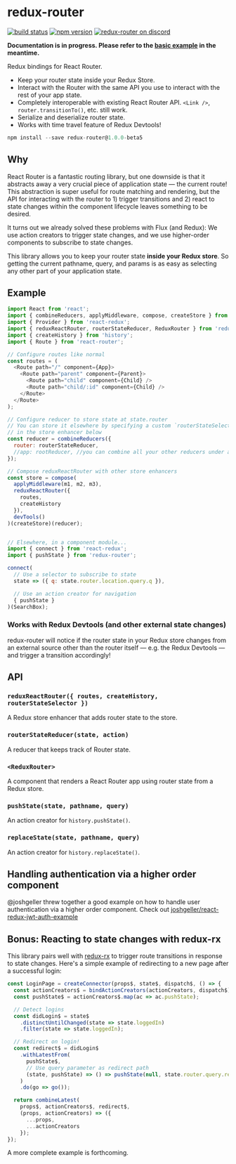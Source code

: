 redux-router
============

[![build status](https://img.shields.io/travis/rackt/redux-router/master.svg?style=flat-square)](https://travis-ci.org/rackt/redux-router)
[![npm version](https://img.shields.io/npm/v/redux-router.svg?style=flat-square)](https://www.npmjs.com/package/redux-router)
[![redux-router on discord](https://img.shields.io/badge/discord-redux--router@reactiflux-738bd7.svg?style=flat-square)](https://discord.gg/0ZcbPKXt5bVkq8Eo)

**Documentation is in progress. Please refer to the [basic example](https://github.com/rackt/redux-router/tree/master/examples/basic) in the meantime.**

Redux bindings for React Router.

- Keep your router state inside your Redux Store.
- Interact with the Router with the same API you use to interact with the rest of your app state.
- Completely interoperable with existing React Router API. `<Link />`, `router.transitionTo()`, etc. still work.
- Serialize and deserialize router state.
- Works with time travel feature of Redux Devtools!

```js
npm install --save redux-router@1.0.0-beta5
```

## Why

React Router is a fantastic routing library, but one downside is that it abstracts away a very crucial piece of application state — the current route! This abstraction is super useful for route matching and rendering, but the API for interacting with the router to 1) trigger transitions and 2) react to state changes within the component lifecycle leaves something to be desired.

It turns out we already solved these problems with Flux (and Redux): We use action creators to trigger state changes, and we use higher-order components to subscribe to state changes.

This library allows you to keep your router state **inside your Redux store**. So getting the current pathname, query, and params is as easy as selecting any other part of your application state.

## Example

```js
import React from 'react';
import { combineReducers, applyMiddleware, compose, createStore } from 'redux';
import { Provider } from 'react-redux';
import { reduxReactRouter, routerStateReducer, ReduxRouter } from 'redux-router';
import { createHistory } from 'history';
import { Route } from 'react-router';

// Configure routes like normal
const routes = (
  <Route path="/" component={App}>
    <Route path="parent" component={Parent}>
      <Route path="child" component={Child} />
      <Route path="child/:id" component={Child} />
    </Route>
  </Route>
);

// Configure reducer to store state at state.router
// You can store it elsewhere by specifying a custom `routerStateSelector`
// in the store enhancer below
const reducer = combineReducers({
  router: routerStateReducer,
  //app: rootReducer, //you can combine all your other reducers under a single namespace like so
});

// Compose reduxReactRouter with other store enhancers
const store = compose(
  applyMiddleware(m1, m2, m3),
  reduxReactRouter({
    routes,
    createHistory
  }),
  devTools()
)(createStore)(reducer);


// Elsewhere, in a component module...
import { connect } from 'react-redux';
import { pushState } from 'redux-router';

connect(
  // Use a selector to subscribe to state
  state => ({ q: state.router.location.query.q }),

  // Use an action creator for navigation
  { pushState }
)(SearchBox);
```

### Works with Redux Devtools (and other external state changes)

redux-router will notice if the router state in your Redux store changes from an external source other than the router itself — e.g. the Redux Devtools — and trigger a transition accordingly!

## API

### `reduxReactRouter({ routes, createHistory, routerStateSelector })`

A Redux store enhancer that adds router state to the store.

### `routerStateReducer(state, action)`

A reducer that keeps track of Router state.

### `<ReduxRouter>`

A component that renders a React Router app using router state from a Redux store.

### `pushState(state, pathname, query)`

An action creator for `history.pushState()`.

### `replaceState(state, pathname, query)`

An action creator for `history.replaceState()`.

## Handling authentication via a higher order component

@joshgeller threw together a good example on how to handle user authentication via a higher order component. Check out [joshgeller/react-redux-jwt-auth-example](https://github.com/joshgeller/react-redux-jwt-auth-example)

## Bonus: Reacting to state changes with redux-rx

This library pairs well with [redux-rx](https://github.com/acdlite/redux-rx) to trigger route transitions in response to state changes. Here's a simple example of redirecting to a new page after a successful login:

```js
const LoginPage = createConnector(props$, state$, dispatch$, () => {
  const actionCreators$ = bindActionCreators(actionCreators, dispatch$);
  const pushState$ = actionCreators$.map(ac => ac.pushState);

  // Detect logins
  const didLogin$ = state$
    .distinctUntilChanged(state => state.loggedIn)
    .filter(state => state.loggedIn);

  // Redirect on login!
  const redirect$ = didLogin$
    .withLatestFrom(
      pushState$,
      // Use query parameter as redirect path
      (state, pushState) => () => pushState(null, state.router.query.redirect || '/')
    )
    .do(go => go());

  return combineLatest(
    props$, actionCreators$, redirect$,
    (props, actionCreators) => ({
      ...props,
      ...actionCreators
    });
});
```

A more complete example is forthcoming.
